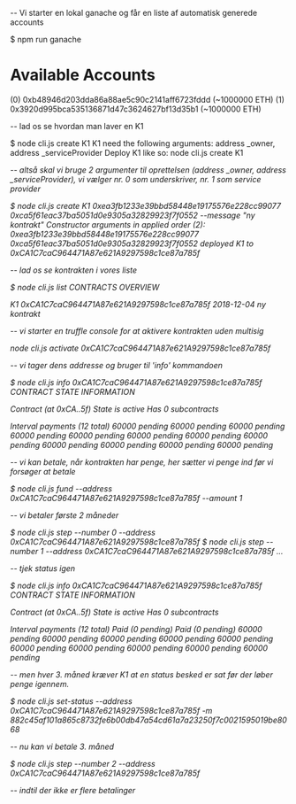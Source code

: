 
-- Vi starter en lokal ganache og får en liste af automatisk generede accounts

$ npm run ganache

Available Accounts
==================
(0) 0xb48946d203dda86a88ae5c90c2141aff6723fddd (~1000000 ETH)
(1) 0x3920d995bca535136871d47c3624627bf13d35b1 (~1000000 ETH)


-- lad os se hvordan man laver en K1

$ node cli.js create K1
K1 need the following arguments:
  address _owner, address _serviceProvider
Deploy K1 like so:
  node cli.js create K1 <address> <address>


-- altså skal vi bruge 2 argumenter til oprettelsen (address _owner, address _serviceProvider), vi vælger nr. 0 som underskriver, nr. 1 som service provider

$ node cli.js create K1 0xea3fb1233e39bbd58448e19175576e228cc99077 0xca5f61eac37ba5051d0e9305a32829923f7f0552 --message "ny kontrakt"
Constructor arguments in applied order (2):
  0xea3fb1233e39bbd58448e19175576e228cc99077
  0xca5f61eac37ba5051d0e9305a32829923f7f0552
  deployed K1 to 0xCA1C7caC964471A87e621A9297598c1ce87a785f


-- lad os se kontrakten i vores liste

$ node cli.js list
CONTRACTS OVERVIEW

  K1
    0xCA1C7caC964471A87e621A9297598c1ce87a785f
    2018-12-04 ny kontrakt
	
	
-- vi starter en truffle console for at aktivere kontrakten uden multisig

node cli.js activate 0xCA1C7caC964471A87e621A9297598c1ce87a785f


-- vi tager dens addresse og bruger til 'info' kommandoen
	
$ node cli.js info 0xCA1C7caC964471A87e621A9297598c1ce87a785f
CONTRACT STATE INFORMATION

Contract (at 0xCA..5f)
  State is active
  Has 0 subcontracts

  Interval payments (12 total)
    60000 pending
    60000 pending
    60000 pending
    60000 pending
    60000 pending
    60000 pending
    60000 pending
    60000 pending
    60000 pending
    60000 pending
    60000 pending
    60000 pending


-- vi kan betale, når kontrakten har penge, her sætter vi penge ind før vi forsøger at betale

$ node cli.js fund --address 0xCA1C7caC964471A87e621A9297598c1ce87a785f --amount 1


-- vi betaler første 2 måneder

$ node cli.js step --number 0 --address 0xCA1C7caC964471A87e621A9297598c1ce87a785f
$ node cli.js step --number 1 --address 0xCA1C7caC964471A87e621A9297598c1ce87a785f
...


-- tjek status igen 

$ node cli.js info 0xCA1C7caC964471A87e621A9297598c1ce87a785f
CONTRACT STATE INFORMATION

Contract (at 0xCA..5f)
  State is active
  Has 0 subcontracts

  Interval payments (12 total)
    Paid (0 pending) 
    Paid (0 pending) 
    60000 pending
    60000 pending
    60000 pending
    60000 pending
    60000 pending
    60000 pending
    60000 pending
    60000 pending
    60000 pending
    60000 pending
    
    
-- men hver 3. måned kræver K1 at en status besked er sat før der løber penge igennem. 

$ node cli.js set-status --address 0xCA1C7caC964471A87e621A9297598c1ce87a785f -m 882c45af101a865c8732fe6b00db47a54cd61a7a23250f7c0021595019be8068


-- nu kan vi betale 3. måned

$ node cli.js step --number 2 --address 0xCA1C7caC964471A87e621A9297598c1ce87a785f

-- indtil der ikke er flere betalinger